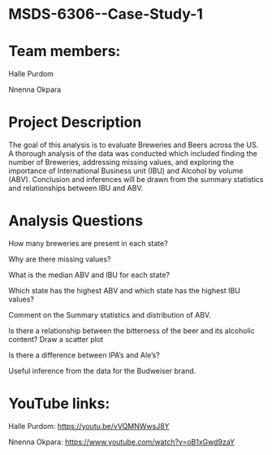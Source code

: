 # MSDS-6306--Case-Study-1
# Team members: 
  Halle Purdom
  
  Nnenna Okpara
  
# Project Description
The goal of this analysis is to evaluate Breweries and Beers across the US. A thorough analysis of the data was conducted which included finding the number of Breweries, addressing missing values, and exploring the importance of International Business unit (IBU) and Alcohol by volume (ABV). Conclusion and inferences will be drawn from the summary statistics and relationships between IBU and ABV.

# Analysis Questions
How many breweries are present in each state?

Why are there missing values?

What is the median ABV and IBU for each state?

Which state has the highest ABV and which state has the highest IBU values?

Comment on the Summary statistics and distribution of ABV.

Is there a relationship between the bitterness of the beer and its alcoholic content? Draw a scatter plot

Is there a difference between IPA’s and Ale’s?

Useful inference from the data for the Budweiser brand.

# YouTube links:

Halle Purdom: https://youtu.be/vVQMNWwsJ8Y 

Nnenna Okpara: https://www.youtube.com/watch?v=oB1xGwd9zaY

